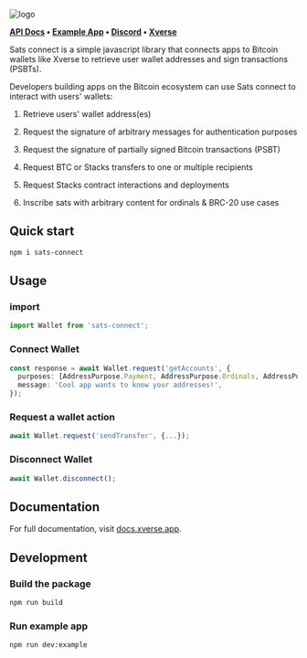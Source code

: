 ![logo](/example/public/sats-connect.svg)

**[API Docs](https://docs.xverse.app/sats-connect) • [Example App](https://sats-connect.netlify.app/) • [Discord](https://discord.gg/tN84HhSDrz) • [Xverse](https://www.xverse.app/)**

Sats connect is a simple javascript library that connects apps to Bitcoin wallets like Xverse to retrieve user wallet addresses and sign transactions (PSBTs).

Developers building apps on the Bitcoin ecosystem can use Sats connect to interact with users' wallets:

1. Retrieve users' wallet address(es)

2. Request the signature of arbitrary messages for authentication purposes

3. Request the signature of partially signed Bitcoin transactions (PSBT)

4. Request BTC or Stacks transfers to one or multiple recipients

5. Request Stacks contract interactions and deployments

6. Inscribe sats with arbitrary content for ordinals & BRC-20 use cases

## Quick start

```bash
npm i sats-connect
```

## Usage

### import

```ts
import Wallet from 'sats-connect';
```

### Connect Wallet

```ts
const response = await Wallet.request('getAccounts', {
  purposes: [AddressPurpose.Payment, AddressPurpose.Ordinals, AddressPurpose.Stacks],
  message: 'Cool app wants to know your addresses!',
});
```

### Request a wallet action

```ts
await Wallet.request('sendTransfer', {...});
```

### Disconnect Wallet

```ts
await Wallet.disconnect();
```

## Documentation

For full documentation, visit [docs.xverse.app](https://docs.xverse.app/sats-connect/).

## Development

### Build the package

```bash
npm run build
```

### Run example app

```bash
npm run dev:example
```

